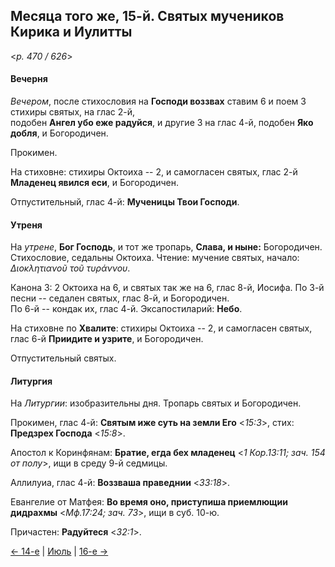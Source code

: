 
## Месяца того же, 15-й. Святых мучеников Кирика и Иулитты

<*p. 470 / 626*>

#### Вечерня

*Вечером*, после стихословия на **Господи воззвах** ставим 6 и поем 3 стихиры святых, на глас 2-й,  
подобен **Ангел убо еже радуйся**, и другие 3 на глас 4-й, подобен **Яко добля**, и Богородичен.  

Прокимен. 

На стиховне: стихиры Октоиха -- 2, и самогласен святых, глас 2-й **Младенец явился еси**, и Богородичен.   

Отпустительный, глас 4-й: **Мученицы Твои Господи**. 

#### Утреня

На *утрене*, **Бог Господь**, и тот же тропарь, **Слава, и ныне:** Богородичен.
Стихословие, седальны Октоиха. 
Чтение: мучение святых, начало: *Διοκλητιανοῦ τοῦ τυράννου*.  

Канона 3: 2 Октоиха на 6, и святых так же на 6, глас 8-й, Иосифа. 
По 3-й песни -- седален святых, глас 8-й, и Богородичен.    
По 6-й -- кондак их, глас 4-й. 
Эксапостиларий: **Небо**. 

На стиховне по **Хвалите**: стихиры Октоиха -- 2, и самогласен святых, глас 6-й **Приидите и узрите**, 
и Богородичен. 

Отпустительный святых. 

#### Литургия

На *Литургии*: изобразительны дня. 
Тропарь святых и Богородичен.  

Прокимен, глас 4-й: **Святым иже суть на земли Его** <*15:3*>, стих: **Предзрех Господа** <*15:8*>. 

Апостол к Коринфянам: **Братие, егда бех младенец** <*1 Кор.13:11; зач. 154 от полу*>, ищи в среду 
9-й седмицы. 

Аллилуиа, глас 4-й: **Воззваша праведнии** <*33:18*>.
 
Евангелие от Матфея: **Во время оно, приступиша приемлющии дидрахмы** <*Мф.17:24; зач. 73*>, 
ищи в суб. 10-ю. 
 
Причастен: **Радуйтеся** <*32:1*>.  
 
[← 14-е](07_14_EUR.ru.md) | [Июль](README.md#15-й) | [16-е →](07_16_EUR.ru.md)
